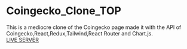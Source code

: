 # Coingecko_Clone_TOP
This is a mediocre clone of the Coingecko page made it with the API of Coingecko,React,Redux,Tailwind,React Router and Chart.js.    
[LIVE SERVER]()
